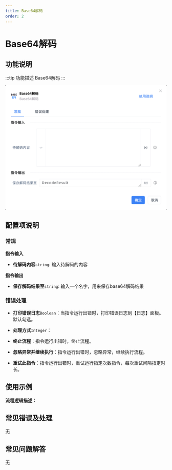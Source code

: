 ```yaml
---
title: Base64解码
order: 2
---
```


# Base64解码

## 功能说明

:::tip 功能描述
Base64解码
:::

![Base64解码](../../../assets/Base64解码_command.png)

## 配置项说明

### 常规

**指令输入**

- **待解码内容**`string`: 输入待解码的内容


**指令输出**

- **保存解码结果至**`string`: 输入一个名字，用来保存base64解码结果

### 错误处理

- **打印错误日志**`Boolean`：当指令运行出错时，打印错误日志到【日志】面板。默认勾选。

- **处理方式**`Integer`：

 - **终止流程**：指令运行出错时，终止流程。

 - **忽略异常并继续执行**：指令运行出错时，忽略异常，继续执行流程。

 - **重试此指令**：指令运行出错时，重试运行指定次数指令，每次重试间隔指定时长。

## 使用示例

**流程逻辑描述：** 

## 常见错误及处理

无

## 常见问题解答

无

